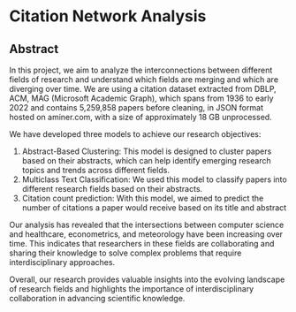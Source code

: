 # Citation Network Analysis

## Abstract
In this project, we aim to analyze the interconnections between different fields of research and understand which fields are merging and which are diverging over time. We are using a citation dataset extracted from DBLP, ACM, MAG (Microsoft Academic Graph), which spans from 1936 to early 2022 and contains 5,259,858 papers before cleaning, in JSON format hosted on aminer.com, with a size of approximately 18 GB unprocessed.

We have developed three models to achieve our research objectives:
1. Abstract-Based Clustering: This model is designed to cluster papers based on their abstracts, which can help identify emerging research topics and trends across different fields.
2. Multiclass Text Classification: We used this model to classify papers into different research fields based on their abstracts.
3. Citation count prediction: With this model, we aimed to predict the number of citations a paper would receive based on its title and abstract

Our analysis has revealed that the intersections between computer science and healthcare, econometrics, and meteorology have been increasing over time. This indicates that researchers in these fields are collaborating and sharing their knowledge to solve complex problems that require interdisciplinary approaches.

Overall, our research provides valuable insights into the evolving landscape of research fields and highlights the importance of interdisciplinary collaboration in advancing scientific knowledge.

